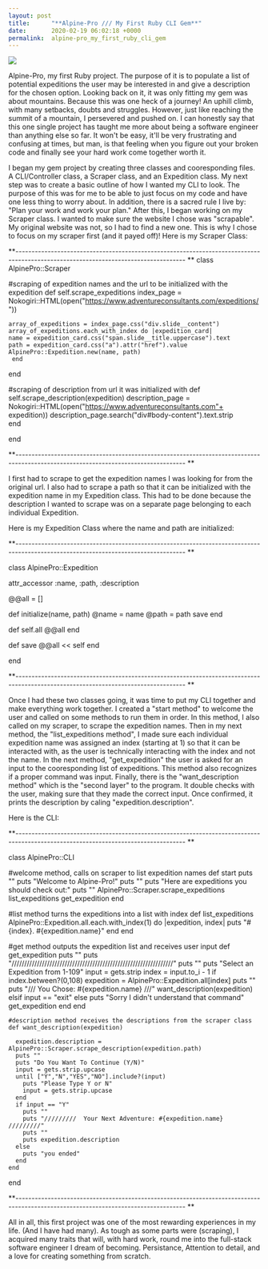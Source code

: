 ```yaml
---
layout: post
title:      "**Alpine-Pro /// My First Ruby CLI Gem**"
date:       2020-02-19 06:02:18 +0000
permalink:  alpine-pro_my_first_ruby_cli_gem
---
```


![](https://cdn.britannica.com/17/83817-050-67C814CD/Mount-Everest.jpghttp://)

Alpine-Pro, my first Ruby project. The purpose of it is to populate a list of potential expeditions the user may be interested in and give a description for the chosen option. Looking back on it, it was only fitting my gem was about mountains. Because this was one heck of a journey! An uphill climb, with many setbacks, doubts and struggles. However, just like reaching the summit of a mountain, I persevered and pushed on. I can honestly say that this one single project has taught me more about being a software engineer than anything else so far. It won't be easy, it'll be very frustrating and confusing at times, but man, is that feeling when you figure out your broken code and finally see your hard work come together worth it.

I began my gem project by creating three classes and cooresponding files. A CLI/Controller class, a Scraper class, and an Expedition class. My next step was to create a basic outline of how I wanted my CLI to look. The purpose of this was for me to be able to just focus on my code and have one less thing to worry about. In addition, there is a sacred rule I live by: "Plan your work and work your plan." After this, I began working on my Scraper class. I wanted to make sure the website I chose was "scrapable". My original website was not, so I had to find a new one. This is why I chose to focus on my scraper first (and it payed off)! Here is my Scraper Class: 

**-----------------------------------------------------------------------------------------------------------------------------------
**
class AlpinePro::Scraper
  
#scraping of expedition names and the url to be initialized with the expedition
  def self.scrape_expeditions 
    index_page = Nokogiri::HTML(open("https://www.adventureconsultants.com/expeditions/"))
    
    array_of_expeditions = index_page.css("div.slide__content")
    array_of_expeditions.each_with_index do |expedition_card|
    name = expedition_card.css("span.slide__title.uppercase").text
    path = expedition_card.css("a").attr("href").value
    AlpinePro::Expedition.new(name, path)
     end 
  end 
 
 #scraping of description from url it was initialized with 
  def self.scrape_description(expedition)
  description_page = Nokogiri::HTML(open("https://www.adventureconsultants.com"+ expedition))
  description_page.search("div#body-content").text.strip  
  end 
  
end 

**-----------------------------------------------------------------------------------------------------------------------------------
**

I first had to scrape to get the expedition names I was looking for from the original url. I also had to scrape a path so that it can be initialized with the expedition name in my Expedition class. This had to be done because the description I wanted to scrape was on a separate page belonging to each individual Expedition.

Here is my Expedition Class where the name and path are initialized:

**-----------------------------------------------------------------------------------------------------------------------------------
**

class AlpinePro::Expedition

  attr_accessor :name, :path, :description 
  
  @@all = []
  
  def initialize(name, path)
    @name = name 
    @path = path 
    save 
  end 
  
  def self.all 
    @@all 
  end 
  
  def save 
    @@all << self 
  end 
  
end 


**-----------------------------------------------------------------------------------------------------------------------------------
**

Once I had these two classes going, it was time to put my CLI together and make everything work together. I created a "start method" to welcome the user and called on some methods to run them in order. In this method, I also called on my scraper, to scrape the expedition names. Then in my next method, the "list_expeditions method", I made sure each individual expedition name was assigned an index (starting at 1) so that it can be interacted with, as the user is technically interacting with the index and not the name. In the next method, "get_expedition" the user is asked for an input to the cooresponding list of expeditions. This method also recognizes if a proper command was input. Finally, there is the "want_description method" which is the "second layer" to the program. It double checks with the user, making sure that they made the correct input. Once confirmed, it prints the description by caling "expedition.description".

Here is the CLI: 

**-----------------------------------------------------------------------------------------------------------------------------------
**

  class AlpinePro::CLI 
  
  #welcome method, calls on scraper to list expedition names
    def start 
      puts ""
      puts "Welcome to Alpine-Pro!"
      puts ""
      puts "Here are expeditions you should check out:"
      puts ""
      AlpinePro::Scraper.scrape_expeditions
      list_expeditions
      get_expedition
    end 
    
  #list method turns the expeditions into a list with index 
    def list_expeditions
      AlpinePro::Expedition.all.each.with_index(1) do |expedition, index|
        puts "#{index}. #{expedition.name}"
      end 
    end 
    
  #get method outputs the expedition list  and receives user input
    def get_expedition
      puts ""
      puts "////////////////////////////////////////////////////////////////"
      puts ""
      puts "Select an Expedition from 1-109"
      input = gets.strip
      index = input.to_i - 1 
      if index.between?(0,108)
        expedition = AlpinePro::Expedition.all[index]
      puts ""
      puts "///  You Chose: #{expedition.name}  ///"
      want_description(expedition)
      elsif input == "exit"
      else 
        puts "Sorry I didn't understand that command"
        get_expedition
      end 
    end 
    
    #description method receives the descriptions from the scraper class
    def want_description(expedition)
      
      expedition.description = AlpinePro::Scraper.scrape_description(expedition.path)
      puts ""
      puts "Do You Want To Continue (Y/N)"
      input = gets.strip.upcase
      until ["Y","N","YES","NO"].include?(input)
        puts "Please Type Y or N"
        input = gets.strip.upcase
      end 
      if input == "Y"
        puts ""
        puts "/////////  Your Next Adventure: #{expedition.name}  /////////"
        puts ""
        puts expedition.description
      else 
        puts "you ended"
      end 
    end 
      
   
end 

**-----------------------------------------------------------------------------------------------------------------------------------
**

All in all, this first project was one of the most rewarding experiences in my life. (And I have had many). As tough as some parts were (scraping), I acquired many traits that will, with hard work, round me into the full-stack software engineer I dream of becoming. Persistance, Attention to detail, and a love for creating something from scratch.



